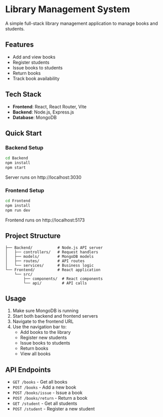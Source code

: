 # Library Management System

A simple full-stack library management application to manage books and students.

## Features

- Add and view books
- Register students
- Issue books to students
- Return books
- Track book availability

## Tech Stack

- **Frontend**: React, React Router, Vite
- **Backend**: Node.js, Express.js
- **Database**: MongoDB

## Quick Start

### Backend Setup
```bash
cd Backend
npm install
npm start
```
Server runs on http://localhost:3030

### Frontend Setup
```bash
cd Frontend
npm install
npm run dev
```
Frontend runs on http://localhost:5173

## Project Structure

```
├── Backend/           # Node.js API server
│   ├── controllers/   # Request handlers
│   ├── models/        # MongoDB models
│   ├── routes/        # API routes
│   └── services/      # Business logic
└── Frontend/          # React application
    └── src/
        ├── components/  # React components
        └── api/         # API calls
```

## Usage

1. Make sure MongoDB is running
2. Start both backend and frontend servers
3. Navigate to the frontend URL
4. Use the navigation bar to:
   - Add books to the library
   - Register new students
   - Issue books to students
   - Return books
   - View all books

## API Endpoints

- `GET /books` - Get all books
- `POST /books` - Add a new book
- `POST /books/issue` - Issue a book
- `POST /books/return` - Return a book
- `GET /student` - Get all students
- `POST /student` - Register a new student